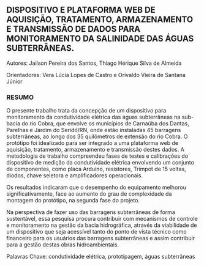 ##  DISPOSITIVO E PLATAFORMA WEB DE AQUISIÇÃO, TRATAMENTO, ARMAZENAMENTO E TRANSMISSÃO DE DADOS PARA MONITORAMENTO DA SALINIDADE DAS ÁGUAS SUBTERRÂNEAS.

Autores: Jailson Pereira dos Santos, Thiago Hérique Silva de Almeida

Orientadores: Vera Lúcia Lopes de Castro e Orivaldo Vieira de Santana Júnior


### RESUMO
O presente trabalho trata da concepção de um dispositivo para monitoramento da condutividade elétrica das águas subterrâneas na sub-bacia do rio Cobra, que envolve os municípios de Carnaúba dos Dantas, Parelhas e Jardim do Seridó/RN, onde estão instaladas 45 barragens subterrâneas, ao longo dos 35 quilômetros de extensão do rio Cobra. O protótipo foi idealizado para ser integrado a uma plataforma web de aquisição, tratamento, armazenamento e transmissão destes dados. A metodologia de trabalho compreendeu fases de testes e calibrações do dispositivo de medição da condutividade elétrica envolvendo um conjunto de componentes, como placa Arduino, resistores, Trimpot de 15 voltas, diodos, chave seletora e amplificadores operacionais.

Os resultados indicaram que o desempenho do equipamento melhorou significativamente, face ao aumento do grau de complexidade da montagem do protótipo, na segunda fase do projeto.

Na perspectiva de fazer uso das barragens subterrâneas de forma sustentável, essa pesquisa procura contribuir com mecanismos de controle e monitoramento na gestão da bacia hidrográfica, através da viabilidade de um dispositivo que seja acessível tanto do ponto de vista técnico como financeiro para os usuários das barragens subterrâneas e assim contribuir para a gestão destas obras hidroambientais. 


Palavras Chave: condutividade elétrica, prototipagem, águas subterrâneas
